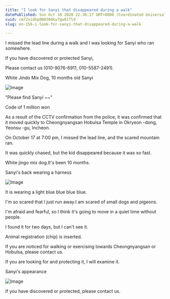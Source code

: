 ```yaml
---
title: "I look for Sanyi that disappeared during a walk"
datePublished: Sun Oct 18 2020 22:36:17 GMT+0000 (Coordinated Universal Time)
cuid: cm72vidhp000308ky7gw617ld
slug: en-156-i-look-for-sanyi-that-disappeared-during-a-walk

---
```



I missed the lead line during a walk and I was looking for Sanyi who ran somewhere.

If you have discovered or protected Sanyi,

Please contact us (010-9076-6911, 010-5587-2491).

White Jindo Mix Dog, 10 months old Sanyi

![Image](https://cdn.hashnode.com/res/hashnode/image/upload/v1739422937419/bac8325b-8dda-4cab-b365-891e63c68195.jpeg)

"Please find Sanyi ~~"

Code of 1 million won

As a result of the CCTV confirmation from the police, it was confirmed that it moved quickly to Cheongnyangsan Hobulsa Temple in Okryeon -dong, Yeonsu -gu, Incheon.

On October 17 at 7:00 pm, I missed the lead line, and the scared mountain ran.

It was quickly chased, but the kid disappeared because it was so fast.

White jingo mix dog.It's been 10 months.

Sanyi's back wearing a harness

![Image](https://cdn.hashnode.com/res/hashnode/image/upload/v1739422939857/cd605b15-981d-4928-8434-2628c320083b.jpeg)

It is wearing a light blue blue blue blue.

I'm so scared that I just run away.I am scared of small dogs and pigeons.

I'm afraid and fearful, so I think it's going to move in a quiet time without people.

I found it for two days, but I can't see it.

Animal registration (chip) is inserted.

If you are noticed for walking or exercising towards Cheongnyangsan or Hobulsa, please contact us.

If you are looking for and protecting it, I will examine it.

Sanyi's appearance

![Image](https://cdn.hashnode.com/res/hashnode/image/upload/v1739422942499/be49319f-44de-4046-8093-73d6286e260d.jpeg)

If you have discovered or protected, please contact us.
